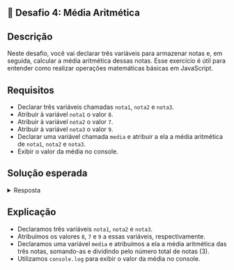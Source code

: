 ## 📝 Desafio 4: Média Aritmética

## Descrição

Neste desafio, você vai declarar três variáveis para armazenar notas e, em seguida, calcular a média aritmética dessas notas. Esse exercício é útil para entender como realizar operações matemáticas básicas em JavaScript.

## Requisitos

- Declarar três variáveis chamadas `nota1`, `nota2` e `nota3`.
- Atribuir à variável `nota1` o valor `8`.
- Atribuir à variável `nota2` o valor `7`.
- Atribuir à variável `nota3` o valor `9`.
- Declarar uma variável chamada `media` e atribuir a ela a média aritmética de `nota1`, `nota2` e `nota3`.
- Exibir o valor da média no console.

## Solução esperada

<details>
    <summary>Resposta</summary>

```javascript
let nota1 = 8
let nota2 = 7
let nota3 = 9
let media = (nota1 + nota2 + nota3) / 3
console.log("A média das notas é: " + media)

// ou

const nota1 = 8
const nota2 = 7
const nota3 = 9
const media = (nota1 + nota2 + nota3) / 3
console.log("A média das notas é: " + media)
```

</details>

## Explicação

- Declaramos três variáveis `nota1`, `nota2` e `nota3`.
- Atribuímos os valores `8`, `7` e `9` a essas variáveis, respectivamente.
- Declaramos uma variável `media` e atribuímos a ela a média aritmética das três notas, somando-as e dividindo pelo número total de notas (3).
- Utilizamos `console.log` para exibir o valor da média no console.
